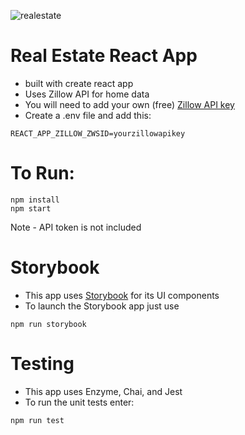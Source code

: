 ![realestate](https://user-images.githubusercontent.com/3519112/64209978-fd6d4800-ce6f-11e9-81ee-a320962cafb6.JPG)

# Real Estate React App
- built with create react app
- Uses Zillow API for home data
- You will need to add your own (free) [Zillow API key](https://www.zillow.com/howto/api/APIOverview.htm)
- Create a .env file and add this:
```
REACT_APP_ZILLOW_ZWSID=yourzillowapikey
```

# To Run:
```
npm install
npm start
```

Note - API token is not included

# Storybook
- This app uses [Storybook](https://storybook.js.org/) for its UI components
- To launch the Storybook app just use
```
npm run storybook
```

# Testing
- This app uses Enzyme, Chai, and Jest
- To run the unit tests enter:
```
npm run test
```